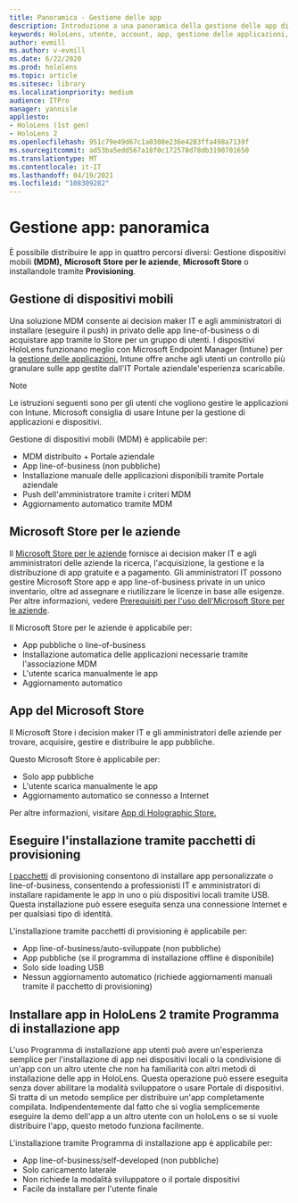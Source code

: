 ```yaml
---
title: Panoramica - Gestione delle app
description: Introduzione a una panoramica della gestione delle app di realtà mista con la gestione dei dispositivi mobili, Microsoft Store per le aziende e i pacchetti di provisioning.
keywords: HoloLens, utente, account, app, gestione delle applicazioni,
author: evmill
ms.author: v-evmill
ms.date: 6/22/2020
ms.prod: hololens
ms.topic: article
ms.sitesec: library
ms.localizationpriority: medium
audience: ITPro
manager: yannisle
appliesto:
- HoloLens (1st gen)
- HoloLens 2
ms.openlocfilehash: 951c79e49d67c1a0308e236e4283ffa498a7139f
ms.sourcegitcommit: ad53ba5edd567a18f0c172578d78db3190701650
ms.translationtype: MT
ms.contentlocale: it-IT
ms.lasthandoff: 04/19/2021
ms.locfileid: "108309282"
---
```

# <a name="app-management-overview"></a>Gestione app: panoramica

È possibile distribuire le app in quattro percorsi diversi: Gestione dispositivi mobili **(MDM),** **Microsoft Store per le aziende**, **Microsoft Store** o installandole tramite **Provisioning**.

## <a name="mobile-device-management-mdm"></a>Gestione di dispositivi mobili

Una soluzione MDM consente ai decision maker IT e agli amministratori di installare (eseguire il push) in privato delle app line-of-business o di acquistare app tramite lo Store per un gruppo di utenti. I dispositivi HoloLens funzionano meglio con Microsoft Endpoint Manager (Intune) per la [gestione delle applicazioni.](app-deploy-intune.md) Intune offre anche agli utenti un controllo più granulare sulle app gestite dall'IT Portale aziendale'esperienza scaricabile.

> [!NOTE]
> Le istruzioni seguenti sono per gli utenti che vogliono gestire le applicazioni con Intune. Microsoft consiglia di usare Intune per la gestione di applicazioni e dispositivi.

Gestione di dispositivi mobili (MDM) è applicabile per:

* MDM distribuito + Portale aziendale
* App line-of-business (non pubbliche)
* Installazione manuale delle applicazioni disponibili tramite Portale aziendale
* Push dell'amministratore tramite i criteri MDM
* Aggiornamento automatico tramite MDM

## <a name="microsoft-store-for-business"></a>Microsoft Store per le aziende

Il [Microsoft Store per le aziende](app-deploy-store-business.md) fornisce ai decision maker IT e agli amministratori delle aziende la ricerca, l'acquisizione, la gestione e la distribuzione di app gratuite e a pagamento. Gli amministratori IT possono gestire Microsoft Store app e app line-of-business private in un unico inventario, oltre ad assegnare e riutilizzare le licenze in base alle esigenze. Per altre informazioni, vedere [Prerequisiti per l'uso dell'Microsoft Store per le aziende](https://docs.microsoft.com/microsoft-store/prerequisites-microsoft-store-for-business).

Il Microsoft Store per le aziende è applicabile per:

* App pubbliche o line-of-business
* Installazione automatica delle applicazioni necessarie tramite l'associazione MDM
* L'utente scarica manualmente le app
* Aggiornamento automatico

## <a name="microsoft-store-apps"></a>App del Microsoft Store

Il Microsoft Store i decision maker IT e gli amministratori delle aziende per trovare, acquisire, gestire e distribuire le app pubbliche.

Questo Microsoft Store è applicabile per:

* Solo app pubbliche
* L'utente scarica manualmente le app
* Aggiornamento automatico se connesso a Internet

Per altre informazioni, visitare [App di Holographic Store.](https://docs.microsoft.com/hololens/holographic-store-apps)

## <a name="install-via-provisioning-packages"></a>Eseguire l'installazione tramite pacchetti di provisioning

[I pacchetti](app-deploy-provisioning-package.md) di provisioning consentono di installare app personalizzate o line-of-business, consentendo a professionisti IT e amministratori di installare rapidamente le app in uno o più dispositivi locali tramite USB. Questa installazione può essere eseguita senza una connessione Internet e per qualsiasi tipo di identità.

L'installazione tramite pacchetti di provisioning è applicabile per:

* App line-of-business/auto-sviluppate (non pubbliche)
* App pubbliche (se il programma di installazione offline è disponibile)
* Solo side loading USB
* Nessun aggiornamento automatico (richiede aggiornamenti manuali tramite il pacchetto di provisioning)

## <a name="install-apps-on-hololens-2-via-app-installer"></a>Installare app in HoloLens 2 tramite Programma di installazione app

L'uso Programma di installazione app utenti può avere un'esperienza semplice per l'installazione di app nei dispositivi locali o la condivisione di un'app con un altro utente che non ha familiarità con altri metodi di installazione delle app in HoloLens. [](app-deploy-app-installer.md) Questa operazione può essere eseguita senza dover abilitare la modalità sviluppatore o usare Portale di dispositivi. Si tratta di un metodo semplice per distribuire un'app completamente compilata. Indipendentemente dal fatto che si voglia semplicemente eseguire la demo dell'app a un altro utente con un holoLens o se si vuole distribuire l'app, questo metodo funziona facilmente.

L'installazione tramite Programma di installazione app è applicabile per:

* App line-of-business/self-developed (non pubbliche)
* Solo caricamento laterale
* Non richiede la modalità sviluppatore o il portale dispositivi
* Facile da installare per l'utente finale
